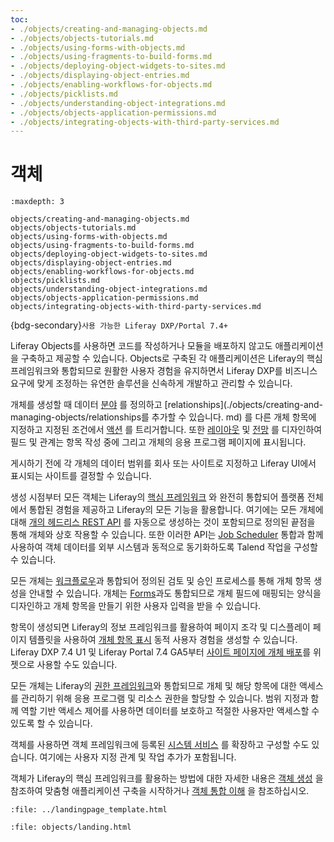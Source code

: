 ```yaml
---
toc:
- ./objects/creating-and-managing-objects.md
- ./objects/objects-tutorials.md
- ./objects/using-forms-with-objects.md
- ./objects/using-fragments-to-build-forms.md
- ./objects/deploying-object-widgets-to-sites.md
- ./objects/displaying-object-entries.md
- ./objects/enabling-workflows-for-objects.md
- ./objects/picklists.md
- ./objects/understanding-object-integrations.md
- ./objects/objects-application-permissions.md
- ./objects/integrating-objects-with-third-party-services.md
---
```

# 객체

```{toctree}
:maxdepth: 3

objects/creating-and-managing-objects.md
objects/objects-tutorials.md
objects/using-forms-with-objects.md
objects/using-fragments-to-build-forms.md
objects/deploying-object-widgets-to-sites.md
objects/displaying-object-entries.md
objects/enabling-workflows-for-objects.md
objects/picklists.md
objects/understanding-object-integrations.md
objects/objects-application-permissions.md
objects/integrating-objects-with-third-party-services.md
```

{bdg-secondary}`사용 가능한 Liferay DXP/Portal 7.4+`

Liferay Objects를 사용하면 코드를 작성하거나 모듈을 배포하지 않고도 애플리케이션을 구축하고 제공할 수 있습니다. Objects로 구축된 각 애플리케이션은 Liferay의 핵심 프레임워크와 통합되므로 원활한 사용자 경험을 유지하면서 Liferay DXP를 비즈니스 요구에 맞게 조정하는 유연한 솔루션을 신속하게 개발하고 관리할 수 있습니다.

개체를 생성할 때 데이터 [분야](./objects/creating-and-managing-objects/fields.md) 를 정의하고 [relationships](./objects/creating-and-managing-objects/relationships를 추가할 수 있습니다. md) 를 다른 개체 항목에 지정하고 지정된 조건에서 [액션](./objects/creating-and-managing-objects/actions.md) 를 트리거합니다. 또한 [레이아웃](./objects/creating-and-managing-objects/layouts.md) 및 [전망](./objects/creating-and-managing-objects/views.md) 를 디자인하여 필드 및 관계는 항목 작성 중에 그리고 개체의 응용 프로그램 페이지에 표시됩니다.

게시하기 전에 각 개체의 데이터 범위를 회사 또는 사이트로 지정하고 Liferay UI에서 표시되는 사이트를 결정할 수 있습니다.

생성 시점부터 모든 객체는 Liferay의 [핵심 프레임워크](./core-frameworks.md) 와 완전히 통합되어 플랫폼 전체에서 통합된 경험을 제공하고 Liferay의 모든 기능을 활용합니다. 여기에는 모든 개체에 대해 [개의 헤드리스 REST API](./objects/understanding-object-integrations/headless-framework-integration.md) 를 자동으로 생성하는 것이 포함되므로 정의된 끝점을 통해 개체와 상호 작용할 수 있습니다. 또한 이러한 API는 [Job Scheduler](./core-frameworks/job-scheduler-framework/using-job-scheduler.md) 통합과 함께 사용하여 객체 데이터를 외부 시스템과 동적으로 동기화하도록 Talend 작업을 구성할 수 있습니다.

모든 개체는 [워크플로우](./objects/enabling-workflows-for-objects.md)과 통합되어 정의된 검토 및 승인 프로세스를 통해 개체 항목 생성을 안내할 수 있습니다. 개체는 [Forms](objects/using-forms-with-objects.md)과도 통합되므로 개체 필드에 매핑되는 양식을 디자인하고 개체 항목을 만들기 위한 사용자 입력을 받을 수 있습니다.

항목이 생성되면 Liferay의 정보 프레임워크를 활용하여 페이지 조각 및 디스플레이 페이지 템플릿을 사용하여 [개체 항목 표시](./objects/displaying-object-entries.md) 동적 사용자 경험을 생성할 수 있습니다. Liferay DXP 7.4 U1 및 Liferay Portal 7.4 GA5부터 [사이트 페이지에 개체 배포](./objects/deploying-object-widgets-to-sites.md)를 위젯으로 사용할 수도 있습니다.

모든 개체는 Liferay의 [권한 프레임워크](./objects/understanding-object-integrations/permissions-framework-integration.md)와 통합되므로 개체 및 해당 항목에 대한 액세스를 관리하기 위해 응용 프로그램 및 리소스 권한을 할당할 수 있습니다. 범위 지정과 함께 역할 기반 액세스 제어를 사용하면 데이터를 보호하고 적절한 사용자만 액세스할 수 있도록 할 수 있습니다.

객체를 사용하면 객체 프레임워크에 등록된 [시스템 서비스](./objects/creating-and-managing-objects/extending-system-objects.md) 를 확장하고 구성할 수도 있습니다. 여기에는 사용자 지정 관계 및 작업 추가가 포함됩니다. <!--TASK: Add fields when ready.-->

객체가 Liferay의 핵심 프레임워크를 활용하는 방법에 대한 자세한 내용은 [객체 생성](./objects/creating-and-managing-objects/creating-objects.md) 을 참조하여 맞춤형 애플리케이션 구축을 시작하거나 [객체 통합 이해](./objects/understanding-object-integrations.md) 을 참조하십시오.

```{raw} html
:file: ../landingpage_template.html
```

```{raw} html
:file: objects/landing.html
```
